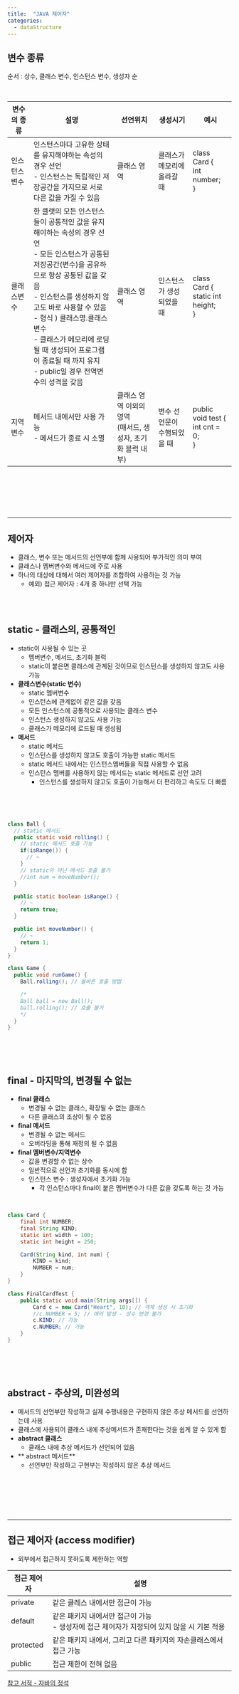 ```yaml
---
title:  "JAVA 제어자"
categories:
  - dataStructure
---
```


## 변수 종류
순서 : 상수, 클래스 변수, 인스턴스 변수, 생성자 순

<br/>

| 변수의 종류 | 설명                                                                                                                                                                                                                         | 선언위치                                    | 생성시기            | 예시                                            |
|--------|----------------------------------------------------------------------------------------------------------------------------------------------------------------------------------------------------------------------------|-----------------------------------------|-----------------|-----------------------------------------------|
| 인스턴스변수 | 인스턴스마다 고유한 상태를 유지해야하는 속성의 경우 선언<br/>- 인스턴스는 독립적인 저장공간을 가지므로 서로 다른 값을 가질 수 있음                                                                                                                                               | 클래스 영역                                  | 클래스가 메모리에 올라갈 때 | class Card {<br/>    int number;<br/>}        |
| 클래스변수  | 한 클랫의 모든 인스턴스들이 공통적인 값을 유지해야하는 속성의 경우 선언<br/>- 모든 인스턴스가 공통된 저장공간(변수)을 공유하므로 항상 공통된 값을 갖음<br/>- 인스턴스를 생성하지 않고도 바로 사용할 수 있음<br/>- 형식 ) 클래스명.클래스변수<br/>- 클래스가 메모리에 로딩될 때 생성되어 프로그램이 종료될 때 까지 유지<br/>- public일 경우 전역변수의 성격을 갖음 | 클래스 영역                                  | 인스턴스가 생성되었을 때   | class Card {<br/>    static int height;<br/>} |
| 지역변수   | 메서드 내에서만 사용 가능<br/>- 메서드가 종료 시 소멸                                                                                                                                                                                          | 클래스 영역 이외의 영역<br/>(매서드, 생성자, 초기화 블럭 내부) | 변수 선언문이 수행되었을 때 | public void test {<br/>    int cnt = 0;<br/>} |


<br/><br/><br/><br/><br/>





---
## 제어자
- 클래스, 변수 또는 메서드의 선언부에 함께 사용되어 부가적인 의미 부여
- 클래스나 멤버변수와 메서드에 주로 사용 
- 하나의 대상에 대해서 여러 제어자를 조합하여 사용하는 것 가능
  - 예외) 접근 제어자 : 4개 중 하나만 선택 가능

<br/><br/>


## static - 클래스의, 공통적인
- static이 사용될 수 있는 곳
  - 멤버변수, 메서드, 초기화 블럭
  - static이 붙은면 클래스에 관계된 것이므로 인스턴스를 생성하지 않고도 사용 가능 
- **클래스변수(static 변수)** 
  - static 멤버변수
  - 인스턴스에 관계없이 같은 값을 갖음
  - 모든 인스턴스에 공통적으로 사용되는 클래스 변수
  - 인스턴스 생성하지 않고도 사용 가능
  - 클래스가 메모리에 로드될 때 생성됨
- **메서드**
  - static 메서드
  - 인스턴스를 생성하지 않고도 호출이 가능한 static 메서드
  - static 메서드 내에서는 인스턴스멤버들을 직접 사용할 수 없음
  - 인스턴스 멤버를 사용하지 않는 메서드는 static 메서드로 선언 고려
    - 인스턴스를 생성하지 않고도 호출이 가능해서 더 편리하고 속도도 더 빠름

<br/><br/><br/>


```java
class Ball {
  // static 메서드
  public static void rolling() {
    // static 메서드 호출 가능
    if(isRange()) {
      // ~
    }
    // static이 아닌 메서드 호출 불가
    //int num = moveNumber(); 
  }

  public static boolean isRange() {
    // ~
    return true;
  }

  public int moveNumber() {
    // ~
    return 1;
  }
}

class Game {
  public void runGame() {
    Ball.rolling(); // 올바른 호출 방법

    /*
    Ball ball = new Ball();
    ball.rolling(); // 호출 불가
    */
  }
}
```
<br/><br/><br/>



## final - 마지막의, 변경될 수 없는
- **final 클래스**
  - 변경될 수 없는 클래스, 확장될 수 없는 클래스
  - 다른 클래스의 조상이 될 수 없음
- **final 메서드**
  - 변경될 수 없는 메서드
  - 오버라딩을 통해 재정의 될 수 없음
- **final 멤버변수/지역변수**
  - 값을 변경할 수 없는 상수
  - 일반적으로 선언과 초기화를 동시에 함
  - 인스턴스 변수 : 생성자에서 초기화 가능
    - 각 인스턴스마다 final이 붙은 멤버변수가 다른 값을 갖도록 하는 것 가능

<br/>

```java
class Card {
    final int NUMBER;
    final String KIND;
    static int width = 100;
    static int height = 250;

    Card(String kind, int num) {
        KIND = kind;
        NUMBER = num;
    }
}

class FinalCardTest {
    public static void main(String args[]) {
        Card c = new Card("Heart", 10); // 객체 생성 시 초기화
        //c.NUMBER = 5; // 에러 발생 - 상수 변경 불가
        c.KIND; // 가능
        c.NUMBER; // 가능
    }
}
```

<br/><br/><br/>




## abstract - 추상의, 미완성의
- 메서드의 선언부만 작성하고 실제 수행내용은 구현하지 않은 추상 메서드를 선언하는데 사용
- 클래스에 사용되어 클래스 내에 추상메서드가 존재한다는 것을 쉽게 알 수 있게 함
- **abstract 클래스**
  - 클래스 내에 추상 메서드가 선언되어 있음
- ** abstract 메서드**
  - 선언부만 작성하고 구현부는 작성하지 않은 추상 메서드  






<br/><br/><br/><br/><br/>

---
## 접근 제어자 (access modifier)
- 외부에서 접근하지 못하도록 제한하는 역할

| 접근 제어자    | 설명                                                       |
|-----------|----------------------------------------------------------|
| private   | 같은 클레스 내에서만 접근이 가능                                       |
| default   | 같은 패키지 내에서만 접근이 가능<br/>- 생성자에 접근 제어자가 지정되어 있지 않을 시 기본 적용 |
| protected | 같은 패키지 내에서, 그리고 다른 패키지의 자손클래스에서 접근 가능                    |
| public    | 접근 제한이 전혀 없음                                             |



[참고 서적 - 자바의 정석](http://www.kyobobook.co.kr/product/detailViewKor.laf?ejkGb=KOR&mallGb=KOR&barcode=9788994492032&orderClick=LEa&Kc=)  